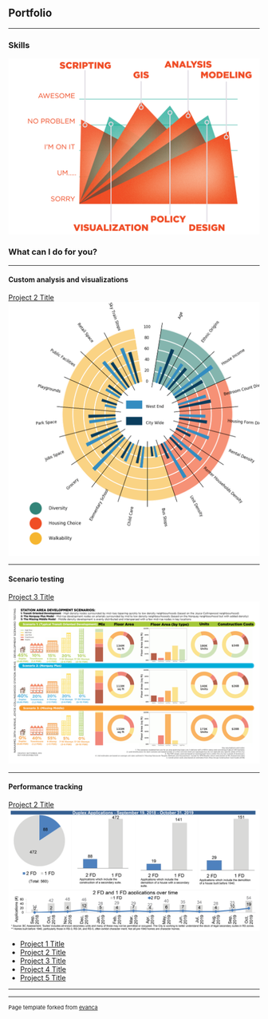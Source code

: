 ## Portfolio
---
### Skills
<img src="images/MarkHart_Skills.png?raw=true"/>

### What can I do for you?
---
#### Custom analysis and visualizations
[Project 2 Title](/pdf/sample_presentation.pdf)
<img src="images/MarkHart_CompleteCommunities.png?raw=true"/>

---
#### Scenario testing
[Project 3 Title](http://example.com/)
<img src="images/MarkHart_ScenarioTesting.png?raw=true"/>

---

#### Performance tracking
[Project 2 Title](/pdf/sample_presentation.pdf)
<img src="images/MarkHart_PerformanceTracking.png?raw=true"/>

- [Project 1 Title](http://example.com/)
- [Project 2 Title](http://example.com/)
- [Project 3 Title](http://example.com/)
- [Project 4 Title](http://example.com/)
- [Project 5 Title](http://example.com/)

---




---
<p style="font-size:11px">Page template forked from <a href="https://github.com/evanca/quick-portfolio">evanca</a></p>
<!-- Remove above link if you don't want to attibute -->
